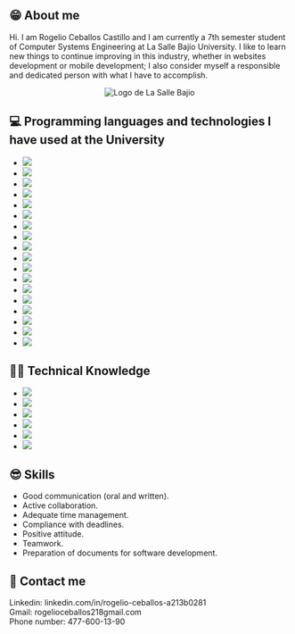 
## 😁 About me
Hi. I am Rogelio Ceballos Castillo and I am currently a 7th semester student of Computer Systems Engineering at La Salle Bajío University. I like to learn new things to continue improving in this industry, whether in websites development or mobile development; I also consider myself a responsible and dedicated person with what I have to accomplish.

<p align="center">
  <img src="https://web.gcompostela.org/wp-content/uploads/2022/10/Universidad-La-DeLa-Salle-Bajio-logo.png" alt="Logo de La Salle Bajio">
</p>

## :computer: Programming languages ​​and technologies I have used at the University
<ul>
  <li><img src="https://img.shields.io/badge/Python-yellow?style=for-the-badge&logo=python"></li>
  <li><img src="https://img.shields.io/badge/Javascript-grey?style=for-the-badge&logo=javascript"></li>
  <li><img src="https://img.shields.io/badge/C%20Sharp-purple?style=for-the-badge"></li>
  <li><img src="https://img.shields.io/badge/MAUI-purple?style=for-the-badge&logo=.net"></li>
  <li><img src="https://img.shields.io/badge/Java-brown?style=for-the-badge"></li>
  <li><img src="https://img.shields.io/badge/Swift-black?style=for-the-badge&logo=swift"></li>
  <li><img src="https://img.shields.io/badge/Kotl%C3%ADn-green?style=for-the-badge&logo=kotlin"></li>
  <li><img src="https://img.shields.io/badge/React-black?style=for-the-badge&logo=react"></li>
  <li><img src="https://img.shields.io/badge/HTML-orange?style=for-the-badge"></li>
  <li><img src="https://img.shields.io/badge/CSS-blue?style=for-the-badge"></li>
  <li><img src="https://img.shields.io/badge/Typescript-black?style=for-the-badge&logo=typescript"></li>
  <li><img src="https://img.shields.io/badge/Django-yellow?style=for-the-badge&logo=django"></li>
  <li><img src="https://img.shields.io/badge/Apache%20Cordova-gray?style=for-the-badge&logo=apachecordova"></li>
  <li><img src="https://img.shields.io/badge/JQuery-yellow?style=for-the-badge&logo=jquery"></li>
  <li><img src="https://img.shields.io/badge/React%20Native-blue?style=for-the-badge"></li>
  <li><img src="https://img.shields.io/badge/Expo-blue?style=for-the-badge&logo=expo"></li>
  <li><img src="https://img.shields.io/badge/Ionic-black?style=for-the-badge&logo=ionic"></li>
  <li><img src="https://img.shields.io/badge/MYSQL-black?style=for-the-badge&logo=mysql"></li>
</ul>


##  🧑‍💻 Technical Knowledge
<ul>
  <li><img src="https://img.shields.io/badge/Python-yellow?style=for-the-badge&logo=python"></li>
  <li><img src="https://img.shields.io/badge/Javascript-grey?style=for-the-badge&logo=javascript"></li>
  <li><img src="https://img.shields.io/badge/HTML-orange?style=for-the-badge"></li>
  <li><img src="https://img.shields.io/badge/CSS-blue?style=for-the-badge"></li>
  <li><img src="https://img.shields.io/badge/Expo-blue?style=for-the-badge&logo=expo"></li>
  <li><img src="https://img.shields.io/badge/MYSQL-black?style=for-the-badge&logo=mysql"></li>
</ul>

## 😎 Skills
<ul>
  <li>Good communication (oral and written).</li>
  <li>Active collaboration.</li>
  <li>Adequate time management.</li>
  <li>Compliance with deadlines.</li>
  <li>Positive attitude.</li>
  <li>Teamwork.</li>
  <li>Preparation of documents for software development.</li>
</ul>

## 👨 Contact me
Linkedin: linkedin.com/in/rogelio-ceballos-a213b0281
<br>
Gmail: rogelioceballos218gmail.com
<br>
Phone number: 477-600-13-90

